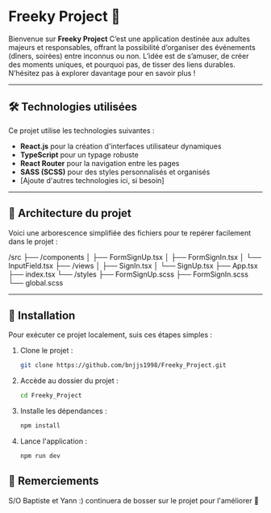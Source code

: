 # Freeky Project 🎉

Bienvenue sur **Freeky Project** C’est une application destinée aux adultes majeurs et responsables, offrant la possibilité d’organiser des événements (dîners, soirées) entre inconnus ou non. L’idée est de s’amuser, de créer des moments uniques, et pourquoi pas, de tisser des liens durables. N’hésitez pas à explorer davantage pour en savoir plus !

---

## 🛠️ Technologies utilisées

Ce projet utilise les technologies suivantes :

- **React.js** pour la création d'interfaces utilisateur dynamiques
- **TypeScript** pour un typage robuste
- **React Router** pour la navigation entre les pages
- **SASS (SCSS)** pour des styles personnalisés et organisés
- [Ajoute d'autres technologies ici, si besoin]

---

## 📂 Architecture du projet

Voici une arborescence simplifiée des fichiers pour te repérer facilement dans le projet :

/src
  ├── /components
  │   ├── FormSignUp.tsx
  │   ├── FormSignIn.tsx
  │   └── InputField.tsx
  ├── /views
  │   ├── SignIn.tsx
  │   └── SignUp.tsx
  ├── App.tsx
  ├── index.tsx
  └── /styles
      ├── FormSignUp.scss
      ├── FormSignIn.scss
      └── global.scss



---

## 🚀 Installation

Pour exécuter ce projet localement, suis ces étapes simples :

1. Clone le projet :
   ```bash
   git clone https://github.com/bnjjs1998/Freeky_Project.git
2. Accède au dossier du projet :
   ```bash
   cd Freeky_Project
3. Installe les dépendances :
   ```bash
   npm install
4. Lance l'application :
   ```bash
   npm run dev

## 🎉 Remerciements

S/O Baptiste et Yann :) continuera de bosser sur le projet pour l'améliorer 🚀